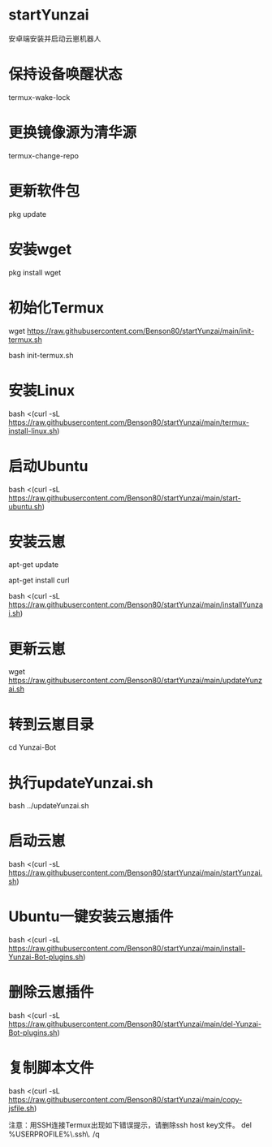 # startYunzai
安卓端安装并启动云崽机器人

# 保持设备唤醒状态
termux-wake-lock
# 更换镜像源为清华源
termux-change-repo
# 更新软件包
pkg update
# 安装wget
pkg install wget
# 初始化Termux
wget https://raw.githubusercontent.com/Benson80/startYunzai/main/init-termux.sh

bash init-termux.sh
# 安装Linux
bash <(curl -sL https://raw.githubusercontent.com/Benson80/startYunzai/main/termux-install-linux.sh)
# 启动Ubuntu
bash <(curl -sL https://raw.githubusercontent.com/Benson80/startYunzai/main/start-ubuntu.sh)
# 安装云崽
apt-get update

apt-get install curl

bash <(curl -sL https://raw.githubusercontent.com/Benson80/startYunzai/main/installYunzai.sh)
# 更新云崽
wget https://raw.githubusercontent.com/Benson80/startYunzai/main/updateYunzai.sh
# 转到云崽目录
cd Yunzai-Bot
# 执行updateYunzai.sh
bash ../updateYunzai.sh
# 启动云崽
bash <(curl -sL https://raw.githubusercontent.com/Benson80/startYunzai/main/startYunzai.sh)
# Ubuntu一键安装云崽插件
bash <(curl -sL https://raw.githubusercontent.com/Benson80/startYunzai/main/install-Yunzai-Bot-plugins.sh)
# 删除云崽插件
bash <(curl -sL https://raw.githubusercontent.com/Benson80/startYunzai/main/del-Yunzai-Bot-plugins.sh)
# 复制脚本文件
bash <(curl -sL https://raw.githubusercontent.com/Benson80/startYunzai/main/copy-jsfile.sh)

注意：用SSH连接Termux出现如下错误提示，请删除ssh host key文件。
del %USERPROFILE%\\.ssh\\*.* /q
